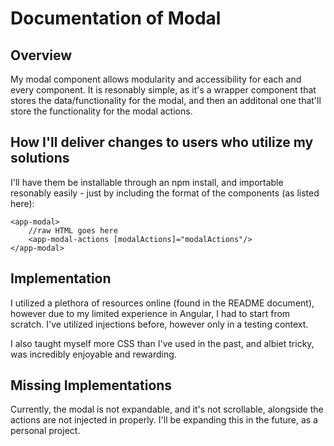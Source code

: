 # Documentation of Modal

## Overview

My modal component allows modularity and accessibility for each and every component. It is resonably simple, as it's a wrapper component that stores the data/functionality for the modal, and then an additonal one that'll store the functionality for the modal actions.

## How I'll deliver changes to users who utilize my solutions
I'll have them be installable through an npm install, and importable resonably easily - just by including the format of the components (as listed here): 
``` 
<app-modal>
    //raw HTML goes here
    <app-modal-actions [modalActions]="modalActions"/>
</app-modal>
```

## Implementation

I utilized a plethora of resources online (found in the README document), however due to my limited experience in Angular, I had to start from scratch. I've utilized injections before, however only in a testing context.

I also taught myself more CSS than I've used in the past, and albiet tricky, was incredibly enjoyable and rewarding.

## Missing Implementations

Currently, the modal is not expandable, and it's not scrollable, alongside the actions are not injected in properly. I'll be expanding this in the future, as a personal project.

